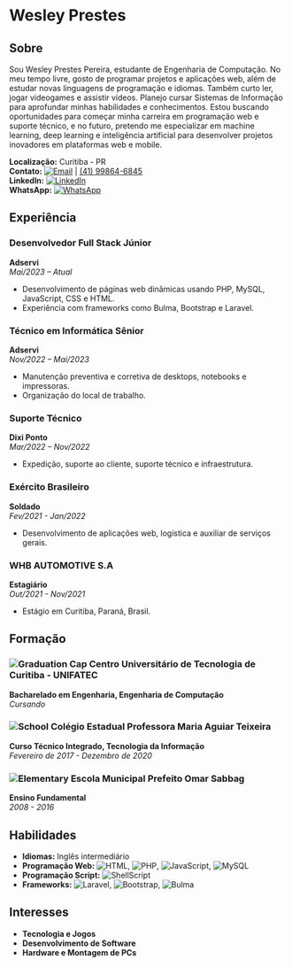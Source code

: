 # Wesley Prestes

## Sobre
Sou Wesley Prestes Pereira, estudante de Engenharia de Computação. No meu tempo livre, gosto de programar projetos e aplicações web, além de estudar novas linguagens de programação e idiomas. Também curto ler, jogar videogames e assistir vídeos. Planejo cursar Sistemas de Informação para aprofundar minhas habilidades e conhecimentos. Estou buscando oportunidades para começar minha carreira em programação web e suporte técnico, e no futuro, pretendo me especializar em machine learning, deep learning e inteligência artificial para desenvolver projetos inovadores em plataformas web e mobile.

**Localização:** Curitiba - PR  
**Contato:** [![Email](https://img.shields.io/badge/Email-wesleypp930%40gmail.com-blue)](mailto:wesleypp930@gmail.com) | [(41) 99864-6845](tel:+5541998646845)  
**LinkedIn:** [![LinkedIn](https://img.shields.io/badge/LinkedIn-Wesley%20Prestes%20Pereira-blue)](https://www.linkedin.com/in/wesley-prestes-pereira-924423183/)  
**WhatsApp:** [![WhatsApp](https://img.shields.io/badge/WhatsApp-%2B5541998646845-brightgreen)](https://wa.me/5541998646845)

## Experiência

### Desenvolvedor Full Stack Júnior
**Adservi**  
*Mai/2023 – Atual*  
- Desenvolvimento de páginas web dinâmicas usando PHP, MySQL, JavaScript, CSS e HTML.
- Experiência com frameworks como Bulma, Bootstrap e Laravel.

### Técnico em Informática Sênior
**Adservi**  
*Nov/2022 – Mai/2023*  
- Manutenção preventiva e corretiva de desktops, notebooks e impressoras.
- Organização do local de trabalho.

### Suporte Técnico
**Dixi Ponto**  
*Mar/2022 – Nov/2022*  
- Expedição, suporte ao cliente, suporte técnico e infraestrutura.

### Exército Brasileiro
**Soldado**  
*Fev/2021 - Jan/2022*  
- Desenvolvimento de aplicações web, logística e auxiliar de serviços gerais.

### WHB AUTOMOTIVE S.A
**Estagiário**  
*Out/2021 - Nov/2021*  
- Estágio em Curitiba, Paraná, Brasil.

## Formação

### ![Graduation Cap](https://img.shields.io/badge/-UNIFATEC-0056b3?style=flat&logo=university&logoColor=white) Centro Universitário de Tecnologia de Curitiba - UNIFATEC
**Bacharelado em Engenharia, Engenharia de Computação**  
*Cursando*

### ![School](https://img.shields.io/badge/-Colégio%20Maria%20Aguiar%20Teixeira-brightgreen?style=flat&logo=school&logoColor=white) Colégio Estadual Professora Maria Aguiar Teixeira
**Curso Técnico Integrado, Tecnologia da Informação**  
*Fevereiro de 2017 - Dezembro de 2020*

### ![Elementary](https://img.shields.io/badge/-Escola%20Omar%20Sabbag-blue?style=flat&logo=elementary&logoColor=white) Escola Municipal Prefeito Omar Sabbag
**Ensino Fundamental**  
*2008 - 2016*

## Habilidades

- **Idiomas:** Inglês intermediário
- **Programação Web:** ![HTML](https://img.shields.io/badge/-HTML-E34F26?style=flat&logo=html5&logoColor=white), ![PHP](https://img.shields.io/badge/-PHP-777BB4?style=flat&logo=php&logoColor=white), ![JavaScript](https://img.shields.io/badge/-JavaScript-F7DF1E?style=flat&logo=javascript&logoColor=black), ![MySQL](https://img.shields.io/badge/-MySQL-4479A1?style=flat&logo=mysql&logoColor=white)
- **Programação Script:** ![ShellScript](https://img.shields.io/badge/-ShellScript-4EAA25?style=flat&logo=gnu-bash&logoColor=white)
- **Frameworks:** ![Laravel](https://img.shields.io/badge/-Laravel-FF2D20?style=flat&logo=laravel&logoColor=white), ![Bootstrap](https://img.shields.io/badge/-Bootstrap-7952B3?style=flat&logo=bootstrap&logoColor=white), ![Bulma](https://img.shields.io/badge/-Bulma-00D1B2?style=flat&logo=bulma&logoColor=white)

## Interesses

- **Tecnologia e Jogos**
- **Desenvolvimento de Software**
- **Hardware e Montagem de PCs**

